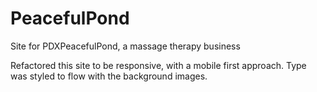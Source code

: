 # PeacefulPond
Site for PDXPeacefulPond, a massage therapy business

Refactored this site to be responsive, with a mobile first approach. Type was styled to flow with the background images.
